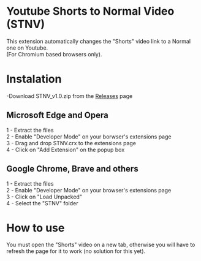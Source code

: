 # Youtube Shorts to Normal Video (STNV)
This extension automatically changes the "Shorts" video link to a Normal one on Youtube. </br>
(For Chromium based browsers only).

# Instalation

-Download STNV_v1.0.zip from the [Releases](https://github.com/tadehack/Youtube-Shorts-to-Normal-Video/releases/tag/1.0) page

## Microsoft Edge and Opera
1 - Extract the files </br>
2 - Enable "Developer Mode" on your borwser's extensions page </br>
3 - Drag and drop STNV.crx to the extensions page </br>
4 - Click on "Add Extension" on the popup box </br>

## Google Chrome, Brave and others
1 - Extract the files </br>
2 - Enable "Developer Mode" on your browser's extensions page </br>
3 - Click on "Load Unpacked" </br>
4 - Select the "STNV" folder </br>

# How to use
You must open the "Shorts" video on a new tab, otherwise you will have to refresh the page for it to work (no solution for this yet).
